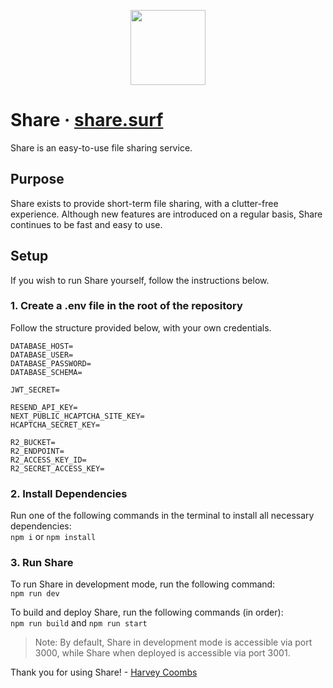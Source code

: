 <p align="center"><img src="https://share.surf/images/icon.png" width="120" /></p>

# Share &middot; [share.surf](https://share.surf/)

Share is an easy-to-use file sharing service.

## Purpose
Share exists to provide short-term file sharing, with a clutter-free experience. Although new features are introduced on a regular basis, Share continues to be fast and easy to use.

## Setup
If you wish to run Share yourself, follow the instructions below.

### 1. Create a .env file in the root of the repository
Follow the structure provided below, with your own credentials.
```
DATABASE_HOST=
DATABASE_USER=
DATABASE_PASSWORD=
DATABASE_SCHEMA=

JWT_SECRET=

RESEND_API_KEY=
NEXT_PUBLIC_HCAPTCHA_SITE_KEY=
HCAPTCHA_SECRET_KEY=

R2_BUCKET=
R2_ENDPOINT=
R2_ACCESS_KEY_ID=
R2_SECRET_ACCESS_KEY=
```

### 2. Install Dependencies
Run one of the following commands in the terminal to install all necessary dependencies:
<br/>
```npm i``` or ```npm install```

### 3. Run Share
To run Share in development mode, run the following command:
<br/>
```npm run dev```

To build and deploy Share, run the following commands (in order):
<br/>
```npm run build``` and ```npm run start```

> Note: By default, Share in development mode is accessible via port 3000, while Share when deployed is accessible via port 3001.

Thank you for using Share! - [Harvey Coombs](https://harveycoombs.com/)
